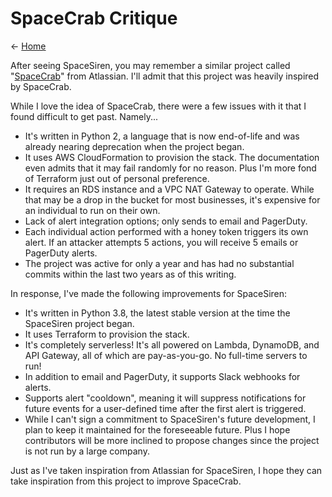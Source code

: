 # SpaceCrab Critique

← [Home](../README.md)

After seeing SpaceSiren, you may remember a similar project called
"[SpaceCrab](https://bitbucket.org/asecurityteam/spacecrab/src/master/)" from
Atlassian. I'll admit that this project was heavily inspired by SpaceCrab.

While I love the idea of SpaceCrab, there were a few issues with it that I
found difficult to get past. Namely...

* It's written in Python 2, a language that is now end-of-life and was already
  nearing deprecation when the project began.
* It uses AWS CloudFormation to provision the stack. The documentation even
  admits that it may fail randomly for no reason. Plus I'm more fond of Terraform
  just out of personal preference.
* It requires an RDS instance and a VPC NAT Gateway to operate. While that may
  be a drop in the bucket for most businesses, it's expensive for an individual
  to run on their own.
* Lack of alert integration options; only sends to email and PagerDuty.
* Each individual action performed with a honey token triggers its own alert.
  If an attacker attempts 5 actions, you will receive 5 emails or PagerDuty
  alerts.
* The project was active for only a year and has had no substantial commits
  within the last two years as of this writing.

In response, I've made the following improvements for SpaceSiren:

* It's written in Python 3.8, the latest stable version at the time the
  SpaceSiren project began.
* It uses Terraform to provision the stack.
* It's completely serverless! It's all powered on Lambda, DynamoDB, and API
  Gateway, all of which are pay-as-you-go. No full-time servers to run!
* In addition to email and PagerDuty, it supports Slack webhooks for alerts.
* Supports alert "cooldown", meaning it will suppress notifications for future
  events for a user-defined time after the first alert is triggered.
* While I can't sign a commitment to SpaceSiren's future development, I plan to
  keep it maintained for the foreseeable future. Plus I hope contributors will
  be more inclined to propose changes since the project is not run by a large
  company.

Just as I've taken inspiration from Atlassian for SpaceSiren, I hope they can
take inspiration from this project to improve SpaceCrab.
